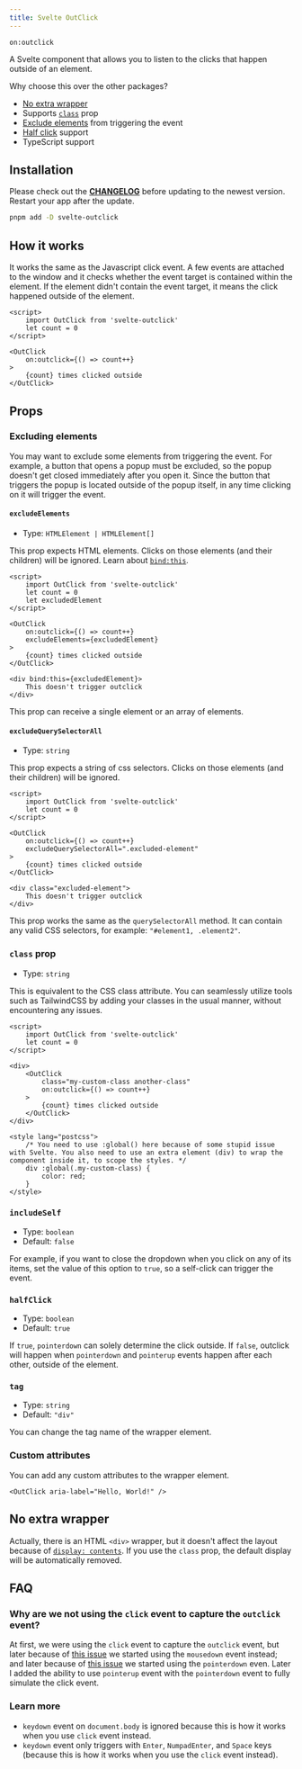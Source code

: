 ```yaml
---
title: Svelte OutClick
---
```


`on:outclick`

A Svelte component that allows you to listen to the clicks that happen outside of an element.

Why choose this over the other packages?

-   [No extra wrapper](#no-extra-wrapper)
-   Supports [`class`](#class-prop) prop
-   [Exclude elements](#excluding-elements) from triggering the event
-   [Half click](#halfclick) support
-   TypeScript support

## Installation

Please check out the [**CHANGELOG**](svelte-outclick/changelog) before updating to the newest version. Restart your app after the update.

```bash
pnpm add -D svelte-outclick
```

## How it works

It works the same as the Javascript click event. A few events are attached to the window and it checks whether the event target is contained within the element. If the element didn't contain the event target, it means the click happened outside of the element.

<!-- prettier-ignore -->
```svelte
<script>
	import OutClick from 'svelte-outclick'
	let count = 0
</script>

<OutClick
	on:outclick={() => count++}
>
	{count} times clicked outside
</OutClick>
```

## Props

### Excluding elements

You may want to exclude some elements from triggering the event. For example, a button that opens a popup must be excluded, so the popup doesn't get closed immediately after you open it. Since the button that triggers the popup is located outside of the popup itself, in any time clicking on it will trigger the event.

#### `excludeElements`

-   Type: `HTMLElement | HTMLElement[]`

This prop expects HTML elements. Clicks on those elements (and their children) will be ignored. Learn about [`bind:this`](https://svelte.dev/tutorial/bind-this).

<!-- prettier-ignore -->
```svelte
<script>
	import OutClick from 'svelte-outclick'
	let count = 0
	let excludedElement
</script>

<OutClick
	on:outclick={() => count++}
	excludeElements={excludedElement}
>
	{count} times clicked outside
</OutClick>

<div bind:this={excludedElement}>
	This doesn't trigger outclick
</div>
```

This prop can receive a single element or an array of elements.

#### `excludeQuerySelectorAll`

-   Type: `string`

This prop expects a string of css selectors. Clicks on those elements (and their children) will be ignored.

<!-- prettier-ignore -->
```svelte
<script>
	import OutClick from 'svelte-outclick'
	let count = 0
</script>

<OutClick
	on:outclick={() => count++}
	excludeQuerySelectorAll=".excluded-element"
>
	{count} times clicked outside
</OutClick>

<div class="excluded-element">
	This doesn't trigger outclick
</div>
```

This prop works the same as the `querySelectorAll` method. It can contain any valid CSS selectors, for example: `"#element1, .element2"`.

### `class` prop

-   Type: `string`

This is equivalent to the CSS class attribute. You can seamlessly utilize tools such as TailwindCSS by adding your classes in the usual manner, without encountering any issues.

<!-- prettier-ignore -->
```svelte
<script>
	import OutClick from 'svelte-outclick'
	let count = 0
</script>

<div>
	<OutClick
		class="my-custom-class another-class"
		on:outclick={() => count++}
	>
		{count} times clicked outside
	</OutClick>
</div>

<style lang="postcss">
	/* You need to use :global() here because of some stupid issue with Svelte. You also need to use an extra element (div) to wrap the component inside it, to scope the styles. */
	div :global(.my-custom-class) {
		color: red;
	}
</style>
```

### `includeSelf`

-   Type: `boolean`
-   Default: `false`

For example, if you want to close the dropdown when you click on any of its items, set the value of this option to `true`, so a self-click can trigger the event.

### `halfClick`

-   Type: `boolean`
-   Default: `true`

If `true`, `pointerdown` can solely determine the click outside. If `false`, outclick will happen when `pointerdown` and `pointerup` events happen after each other, outside of the element.

### `tag`

-   Type: `string`
-   Default: `"div"`

You can change the tag name of the wrapper element.

### Custom attributes

You can add any custom attributes to the wrapper element.

```svelte
<OutClick aria-label="Hello, World!" />
```

## No extra wrapper

Actually, there is an HTML `<div>` wrapper, but it doesn't affect the layout because of [`display: contents`](https://caniuse.com/css-display-contents). If you use the `class` prop, the default display will be automatically removed.

## FAQ

### Why are we not using the `click` event to capture the `outclick` event?

At first, we were using the `click` event to capture the `outclick` event, but later because of [this issue](https://github.com/babakfp/svelte-outclick/issues/4) we started using the `mousedown` event instead; and later because of [this issue](https://github.com/babakfp/svelte-outclick/issues/6) we started using the `pointerdown` even. Later I added the ability to use `pointerup` event with the `pointerdown` event to fully simulate the click event.

### Learn more

-   `keydown` event on `document.body` is ignored because this is how it works when you use `click` event instead.
-   `keydown` event only triggers with `Enter`, `NumpadEnter`, and `Space` keys (because this is how it works when you use the `click` event instead).
